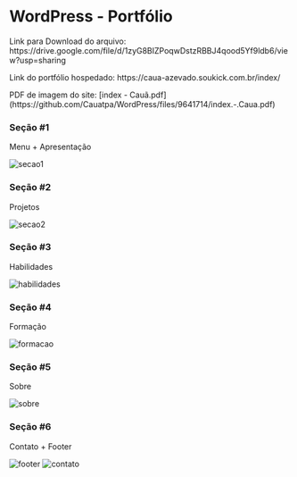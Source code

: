 # WordPress - Portfólio

<p> Link para Download do arquivo: https://drive.google.com/file/d/1zyG8BIZPoqwDstzRBBJ4qood5Yf9ldb6/view?usp=sharing </p>
<p> Link do portfólio hospedado: https://caua-azevado.soukick.com.br/index/ </p>

<p> PDF de imagem do site: [index - Cauã.pdf](https://github.com/Cauatpa/WordPress/files/9641714/index.-.Caua.pdf)


<h3> Seção #1 </h3>
<p> Menu + Apresentação </p>

![secao1](https://user-images.githubusercontent.com/101412705/192150638-4ea93ec1-a9d6-4581-a4ea-c6337be92058.jpeg)

<h3> Seção #2 </h3>
<p> Projetos </p>

![secao2](https://user-images.githubusercontent.com/101412705/192150710-f42e9571-7925-4fa4-81ad-62bf613ec418.jpeg)

<h3> Seção #3 </h3>
<p> Habilidades </p>

![habilidades](https://user-images.githubusercontent.com/101412705/192150890-d2a67f06-063a-45c8-b82d-215e9965382e.jpeg)


<h3> Seção #4 </h3>
<p> Formação </p>

![formacao](https://user-images.githubusercontent.com/101412705/192150898-b55e186c-342d-44a9-8a55-91b08afc182b.jpeg)


<h3> Seção #5 </h3>
<p> Sobre </p>

![sobre](https://user-images.githubusercontent.com/101412705/192150906-381dce05-8467-41e8-9f88-5b219df5bbd4.jpeg)

<h3> Seção #6 </h3>
<p> Contato + Footer </p>

![footer](https://user-images.githubusercontent.com/101412705/192151022-a03fd301-1621-479e-86c3-322d124dbf33.jpeg)
![contato](https://user-images.githubusercontent.com/101412705/192151025-b6fe1466-e0fc-4f2c-be0c-57ff51ddd68b.jpeg)


